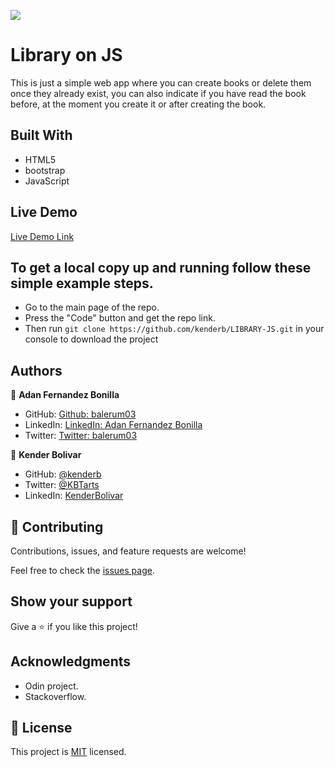 ![](https://img.shields.io/badge/Microverse-blueviolet)

# Library on JS
This is just a simple web app where you can create books or delete them once they already exist, you can also indicate if you have read the book before, at the moment you create it or after creating the book.

## Built With

- HTML5
- bootstrap
- JavaScript

## Live Demo

[Live Demo Link](https://raw.githack.com/kenderb/LIBRARY-JS/feature/index.html)


## To get a local copy up and running follow these simple example steps.
- Go to the main page of the repo.
- Press the "Code" button and get the repo link.
- Then run `git clone https://github.com/kenderb/LIBRARY-JS.git` in your console to download the project

## Authors

👤 **Adan Fernandez Bonilla**

- GitHub: [Github: balerum03](https://github.com/balerum03)
- LinkedIn: [LinkedIn: Adan Fernandez Bonilla](https://www.linkedin.com/in/adan-fernandez-bonilla/)
- Twitter: [Twitter: balerum03](https://twitter.com/balerum03)

👤 **Kender Bolivar**

- GitHub: [@kenderb](https://github.com/ken)
- Twitter: [@KBTarts](https://twitter.com/KBTarts )
- LinkedIn: [KenderBolivar](https://www.linkedin.com/in/kender-bolivar-1736086b/ )

## 🤝 Contributing

Contributions, issues, and feature requests are welcome!

Feel free to check the [issues page](issues/).

## Show your support

Give a ⭐️ if you like this project!

## Acknowledgments

- Odin project.
- Stackoverflow.

## 📝 License

This project is [MIT](LICENSE) licensed.
